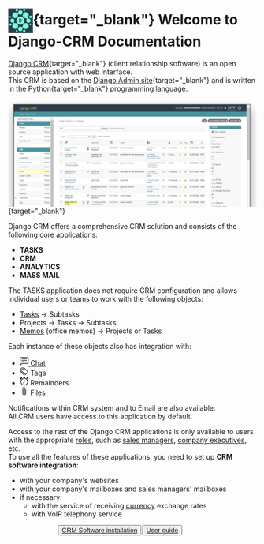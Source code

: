 
# [<img src="img/django-crm_logo.png" alt="Django CRM Screenshot" width="50px" align="center" style="float: center"/>](https://github.com/DjangoCRM/django-crm/){target="_blank"} Welcome to Django-CRM Documentation

[Django CRM](https://github.com/DjangoCRM/django-crm/){target="_blank"} (client relationship software) is an open source application with web interface.  
This CRM is based on the [Django Admin site](https://docs.djangoproject.com/en/dev/ref/contrib/admin/){target="_blank"} and is written in the [Python](https://www.python.org/){target="_blank"} programming language.

[<img src="img/django-crm_deals_screenshot_2x1v2.png" alt="Django CRM Screenshot" align="center" style="float: center"/>](img/django-crm_deals_screenshot_2x1v2.png){target="_blank"}

Django CRM offers a comprehensive CRM solution and consists of the following core applications:

- __TASKS__
- __CRM__
- __ANALYTICS__
- __MASS MAIL__

The TASKS application does not require CRM configuration and allows individual users or teams to work with the following objects:

- [Tasks](tasks_section.md#tasks) -> Subtasks
- Projects -> Tasks -> Subtasks
- [Memos](tasks_section.md#memos) (office memos) -> Projects or Tasks 

Each instance of these objects also has integration with:

- [<span style="vertical-align: baseline"><img src="icons/chat-left-text.svg" alt="Chat icon" width="17" height="17"></span> Chat](tasks_section.md#chat-in-objects)
- <span style="vertical-align: baseline"><img src="icons/tags.svg" alt="tag icon" width="17" height="17"></span>  Tags
- <span style="vertical-align: baseline"><img src="icons/alarm.svg" alt="alarm icon" width="17" height="17"></span> Remainders
- [<span style="vertical-align: baseline"><img src="icons/paperclip.svg" alt="paperclip icon" width="17" height="17"></span> Files](introduction.md#file-object)



Notifications within CRM system and to Email are also available.  
All CRM users have access to this application by default.

Access to the rest of the Django CRM applications is only available to users with the appropriate [roles](adding_crm_users.md#user-groups-roles), such as [sales managers](guide_for_sales_manager.md), [company executives](guide_for_company_executives.md), etc.  
To use all the features of these applications, you need to set up __CRM software integration__:

- with your company's websites
- with your company's mailboxes and sales managers' mailboxes
- if necessary:
    - with the service of receiving [currency](currencies.md) exchange rates
    - with VoIP telephony service 

<button type="button"  style="margin-left: 20%">[CRM Software installation](installation.md)</button> <button type="button" style="float: right; margin-right: 30%">[User guide](introduction.md)</button>
